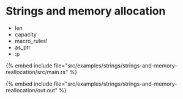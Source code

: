 # Strings and memory allocation

* len
* capacity
* macro_rules!
* as_ptr
* :p

{% embed include file="src/examples/strings/strings-and-memory-reallocation/src/main.rs" %}

{% embed include file="src/examples/strings/strings-and-memory-reallocation/out.out" %}


